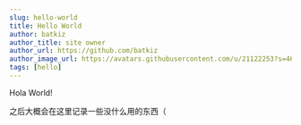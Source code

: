 ```yaml
---
slug: hello-world
title: Hello World
author: batkiz
author_title: site owner
author_url: https://github.com/batkiz
author_image_url: https://avatars.githubusercontent.com/u/21122253?s=460&v=4
tags: [hello]
---
```



Hola World!

之后大概会在这里记录一些没什么用的东西（
